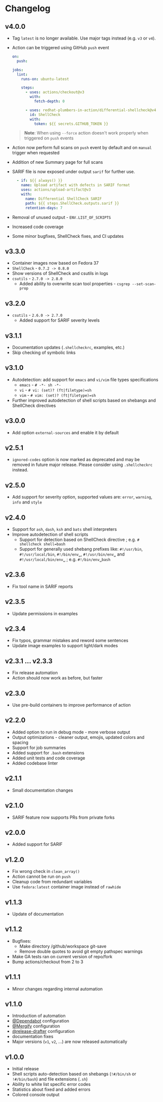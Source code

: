 # Changelog

## v4.0.0

* Tag `latest` is no longer available. Use major tags instead (e.g. `v3` or `v4`).
* Action can be triggered using GitHub `push` event

  ```yaml
  on:
    push:

  jobs:
    lint:
      runs-on: ubuntu-latest

      steps:
        - uses: actions/checkout@v3
          with:
            fetch-depth: 0

        - uses: redhat-plumbers-in-action/differential-shellcheck@v4
          id: ShellCheck
          with:
            token: ${{ secrets.GITHUB_TOKEN }}
  ```

  > **Note**: When using `--force` action doesn't work properly when triggered on `push` events

* Action now perform full scans on `push` event by default and on `manual` trigger when requested
* Addition of new Summary page for full scans
* SARIF file is now exposed under output `sarif` for further use.

  ```yaml
    - if: ${{ always() }}
      name: Upload artifact with defects in SARIF format
      uses: actions/upload-artifact@v3
      with:
        name: Differential ShellCheck SARIF
        path: ${{ steps.ShellCheck.outputs.sarif }}
        retention-days: 7
  ```

* Removal of unused output - `ENV.LIST_OF_SCRIPTS`
* Increased code coverage
* Some minor bugfixes, ShellCheck fixes, and CI updates

## v3.3.0

* Container images now based on Fedora 37
* `ShellCheck` - `0.7.2 -> 0.8.0`
* Show versions of ShellCheck and csutils in logs
* `csutils` - `2.7.0 -> 2.8.0`
  * Added ability to overwrite scan tool properties - `csgrep --set-scan-prop`

## v3.2.0

* `csutils` - `2.6.0 -> 2.7.0`
  * Added support for SARIF severity levels

## v3.1.1

* Documentation updates (`.shellcheckrc`, examples, etc.)
* Skip checking of symbolic links

## v3.1.0

* Autodetection: add support for `emacs` and `vi/vim` file types specifications
  * `emacs` - `# -*- sh -*-`
  * `vi`    - `# vi: (set)? (ft|filetype)=sh`
  * `vim`   - `# vim: (set)? (ft|filetype)=sh`
* Further improved autodetection of shell scripts based on shebangs and ShellCheck directives

## v3.0.0

* Add option `external-sources` and enable it by default

## v2.5.1

* `ignored-codes` option is now marked as deprecated and may be removed in future major release. Please consider using `.shellcheckrc` instead.

## v2.5.0

* Add support for severity option, supported values are: `error`, `warning`, `info` and `style`

## v2.4.0

* Support for `ash`, `dash`, `ksh` and `bats` shell interpreters
* Improve autodetection of shell scripts
  * Support for detection based on ShellCheck directive ; e.g. `# shellcheck shell=bash`
  * Support for generally used shebang prefixes like: `#!/usr/bin`, `#!/usr/local/bin`, `#!/bin/env␣`, `#!/usr/bin/env␣` and `#!/usr/local/bin/env␣` ; e.g. `#!/bin/env␣bash`

## v2.3.6

* Fix tool name in SARIF reports

## v2.3.5

* Update permissions in examples

## v2.3.4

* Fix typos, grammar mistakes and reword some sentences
* Update image examples to support light/dark modes

## v2.3.1 ... v2.3.3

* Fix release automation
* Action should now work as before, but faster

## v2.3.0

* Use pre-build containers to improve performance of action

## v2.2.0

* Added option to run in debug mode - more verbose output
* Output optimizations - cleaner output, emojis, updated colors and spacing
* Support for job summaries
* Added support for `.bash` extensions
* Added unit tests and code coverage
* Added codebase linter

## v2.1.1

* Small documentation changes

## v2.1.0

* SARIF feature now supports PRs from private forks

## v2.0.0

* Added support for SARIF

## v1.2.0

* Fix wrong check in `clean_array()`
* Action cannot be run on `push`
* Cleanup code from redundant variables
* Use `fedora:latest` container image instead of `rawhide`

## v1.1.3

* Update of documentation

## v1.1.2

* Bugfixes:
  * Make directory /github/workspace git-save
  * Remove double quotes to avoid git empty pathspec warnings
* Make GA tests ran on current version of repo/fork
* Bump actions/checkout from 2 to 3

## v1.1.1

* Minor changes regarding internal automation

## v1.1.0

* Introduction of automation
* [@Dependabot](https://docs.github.com/en/code-security/supply-chain-security/keeping-your-dependencies-updated-automatically/configuration-options-for-dependency-updates) configuration
* [@Mergify](https://docs.mergify.com/) configuration
* [@release-drafter](https://github.com/release-drafter/release-drafter) configuration
* documentation fixes
* Major versions (`v1`, `v2`, ...) are now released automatically

## v1.0.0

* Initial release
* Shell scripts auto-detection based on shebangs (`!#/bin/sh` or `!#/bin/bash`) and file extensions (`.sh`)
* Ability to white list specific error codes
* Statistics about fixed and added errors
* Colored console output
